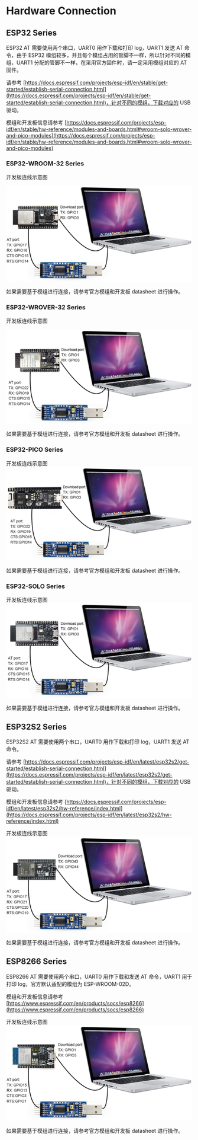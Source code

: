 
Hardware Connection
=================

## ESP32 Series

ESP32 AT 需要使用两个串口，UART0 用作下载和打印 log，UART1 发送 AT 命令，由于 ESP32 模组较多，并且每个模组占用的管脚不一样，所以针对不同的模组，UART1 分配的管脚不一样，在采用官方固件时，请一定采用模组对应的 AT 固件。

请参考 [https://docs.espressif.com/projects/esp-idf/en/stable/get-started/establish-serial-connection.html](https://docs.espressif.com/projects/esp-idf/en/stable/get-started/establish-serial-connection.html)，针对不同的模组，下载对应的 USB 驱动。  

模组和开发板信息请参考 [https://docs.espressif.com/projects/esp-idf/en/stable/hw-reference/modules-and-boards.html#wroom-solo-wrover-and-pico-modules](https://docs.espressif.com/projects/esp-idf/en/stable/hw-reference/modules-and-boards.html#wroom-solo-wrover-and-pico-modules)


### ESP32-WROOM-32 Series

开发板连线示意图

![avatar](../../_static/esp32-wroom-devkitc.png)  

如果需要基于模组进行连接，请参考官方模组和开发板 datasheet 进行操作。

### ESP32-WROVER-32 Series

开发板连线示意图

![avatar](../../_static/esp32-wrover-devkitc.png)  

如果需要基于模组进行连接，请参考官方模组和开发板 datasheet 进行操作。

### ESP32-PICO Series

开发板连线示意图
![avatar](../../_static/esp32-pico-d4.png) 

如果需要基于模组进行连接，请参考官方模组和开发板 datasheet 进行操作。

### ESP32-SOLO Series

开发板连线示意图
![avatar](../../_static/esp32-solo-devkitc.png) 

如果需要基于模组进行连接，请参考官方模组和开发板 datasheet 进行操作。

## ESP32S2 Series

ESP32S2 AT 需要使用两个串口，UART0 用作下载和打印 log，UART1 发送 AT 命令。

请参考 [https://docs.espressif.com/projects/esp-idf/en/latest/esp32s2/get-started/establish-serial-connection.html](https://docs.espressif.com/projects/esp-idf/en/latest/esp32s2/get-started/establish-serial-connection.html)，针对不同的模组，下载对应的 USB 驱动。  

模组和开发板信息请参考 [https://docs.espressif.com/projects/esp-idf/en/latest/esp32s2/hw-reference/index.html](https://docs.espressif.com/projects/esp-idf/en/latest/esp32s2/hw-reference/index.html)

开发板连线示意图
![avatar](../../_static/esp32-s2-wroom-devkitc.png) 

如果需要基于模组进行连接，请参考官方模组和开发板 datasheet 进行操作。

## ESP8266 Series

ESP8266 AT 需要使用两个串口，UART0 用作下载和发送 AT 命令，UART1 用于打印 log，官方默认适配的模组为 ESP-WROOM-02D。

模组和开发板信息请参考 [https://www.espressif.com/en/products/socs/esp8266](https://www.espressif.com/en/products/socs/esp8266)

开发板连线示意图
![avatar](../../_static/esp8266_wroom02_devkitc.png) 

如果需要基于模组进行连接，请参考官方模组和开发板 datasheet 进行操作。
